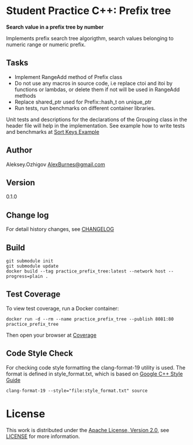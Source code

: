 # Student Practice C++: Prefix tree

**Search value in a prefix tree by number**

Implements prefix search tree algorigthm, search values belonging to numeric range or numeric prefix.

## Tasks

* Implement RangeAdd method of Prefix<T> class
* Do not use any macros in source code, i.e replace ctoi and itoi by functions or lambdas, or delete 
them if not will be used in RangeAdd methods
* Replace shared_ptr used for Prefix<T>::hash_t on unique_ptr
* Run tests, run benchmarks on different container libraries. 

Unit tests and descriptions for the declarations of the Grouping class in the header file will help in the implementation.
See example how to write tests and benchmarks at [Sort Keys Example](git@github.com:AlexBurnes/practice-sort_keys.git)


## Author

Aleksey.Ozhigov <AlexBurnes@gmail.com>

## Version

0.1.0

## Change log

For detail history changes, see [CHANGELOG](CHANGELOG.md)

## Build

    git submodule init
    git submodule update
    docker build --tag practice_prefix_tree:latest --network host --progress=plain .

## Test Coverage

To view test coverage, run a Docker container:

    docker run -d --rm --name practice_prefix_tree --publish 8081:80 practice_prefix_tree

Then open your browser at [Coverage](http://localhost:8081)

## Code Style Check

For checking code style formatting the clang-format-19 utility is used.
The format is defined in style_format.txt, which is based on
[Google C++ Style Guide](https://google.github.io/styleguide/cppguide.html)

    clang-format-19 --style="file:style_format.txt" source

# License

This work is distributed under the [Apache License, Version 2.0](https://www.apache.org/licenses/LICENSE-2.0), see
[LICENSE](https://github.com:AlexBurnes/practice-prefix_tree/blob/master/LICENSE) for more information.
